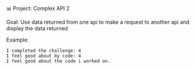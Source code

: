 📊 Project: Complex API 2

Goal: Use data returned from one api to make a request to another api and display the data returned

Example:
```
I completed the challenge: 4
I feel good about my code: 4
I feel good about the code i worked on.
```
